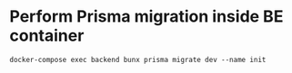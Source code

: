 # Perform Prisma migration inside BE container

`docker-compose exec backend bunx prisma migrate dev --name init`